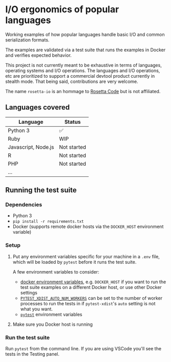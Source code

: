 # I/O ergonomics of popular languages

Working examples of how popular languages handle basic I/O and common serialization formats.

The examples are validated via a test suite that runs the examples in Docker and verifies expected behavior.

This project is not currently meant to be exhaustive in terms of languages, operating systems and I/O operations. The languages and I/O operations, etc are prioritized to support a commercial devtool product currently in stealth mode. That being said, contributions are very welcome.

The name `rosetta-io` is an hommage to [Rosetta Code](https://rosettacode.org/wiki/Rosetta_Code) but is not affiliated.

## Languages covered

| Language            | Status      |
| ------------------- | ----------- |
| Python 3            | ✅          |
| Ruby                | WIP         |
| Javascript, Node.js | Not started |
| R                   | Not started |
| PHP                 | Not started |
| …                   |             |

## Running the test suite

### Dependencies

- Python 3
- `pip install -r requirements.txt`
- Docker (supports remote docker hosts via the `DOCKER_HOST` environment variable)

### Setup

1. Put any environment variables specific for your machine in a `.env` file, which will be loaded by `pytest` before it runs the test suite.

    A few environment variables to consider:
    - [docker environment variables][env-vars-docker], e.g. `DOCKER_HOST` if you want to run the test suite examples on a different Docker host, or use other Docker settings
    - [`PYTEST_XDIST_AUTO_NUM_WORKERS`][env-vars-pytest-xdist] can be set to the number of worker processes to run the tests in if `pytest-xdist`'s `auto` setting is not what you want.
    - [`pytest`][env-vars-pytest] environment variables

2. Make sure you Docker host is running

### Run the test suite

Run `pytest` from the command line. If you are using VSCode you'll see the tests in the Testing panel.


[env-vars-docker]: https://docs.docker.com/engine/reference/commandline/cli/#environment-variables
[env-vars-pytest-xdist]: https://pytest-xdist.readthedocs.io/en/stable/distribution.html
[env-vars-pytest]: https://docs.pytest.org/en/7.4.x/reference/reference.html#environment-variables

